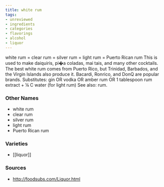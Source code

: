 ```yaml
---
title: white rum
tags:
- unreviewed
- ingredients
- categories
- flavorings
- alcohol
- liquor
---
```

white rum = clear rum = silver rum = light rum = Puerto Rican rum This is used to make daiquiris, pi�a coladas, mai tais, and many other cocktails. The best white rum comes from Puerto Rico, but Trinidad, Barbados, and the Virgin Islands also produce it. Bacardi, Ronrico, and DonQ are popular brands. Substitutes: gin OR vodka OR amber rum OR 1 tablespoon rum extract + ¼ C water (for light rum) See also: rum.

### Other Names

* white rum
* clear rum
* silver rum
* light rum
* Puerto Rican rum

### Varieties

* [[liquor]]

### Sources
* http://foodsubs.com/Liquor.html
